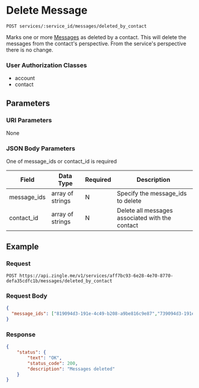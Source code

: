 # Delete Message 

    POST services/:service_id/messages/deleted_by_contact
    
Marks one or more [Messages] as deleted by a contact. This will delete the messages from the contact's perspective.  From the service's perspective there is no change. 

### User Authorization Classes 
* account
* contact

## Parameters
### URI Parameters
None
### JSON Body Parameters
One of message_ids or contact_id is required

Field | Data Type | Required | Description
--- | --- | --- | ---
message_ids | array of strings | N | Specify the message_ids to delete
contact_id | array of strings | N | Delete all messages associated with the contact

## Example
### Request

    POST https://api.zingle.me/v1/services/aff7bc93-6e28-4e70-8770-defa35cdfc1b/messages/deleted_by_contact
### Request Body 
```json
{
  "message_ids": ["819094d3-191e-4c49-b208-a9be816c9e87","739094d3-191e-4c49-b208-a9be816c39b0"]
}
```
### Response
``` json
{
    "status": {
        "text": "OK",
        "status_code": 200,
        "description": "Messages deleted"
    }
}
```
[Messages]: README.md
